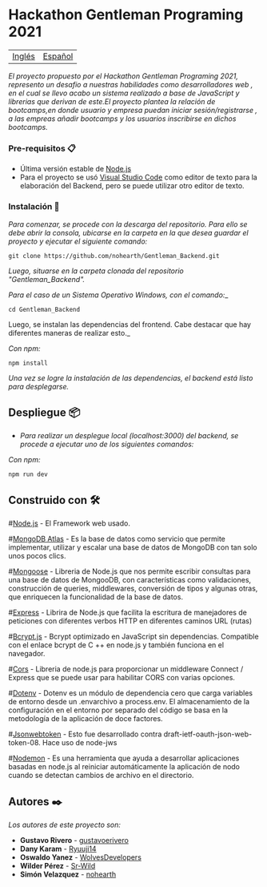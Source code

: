 # Hackathon Gentleman Programing 2021

<table>
    <tr>
        <!-- Do not translate this table -->
        <td><a href="./README.md"> Inglés </a></td>
        <td><a href="./README.ES.md"> Español </a></td>
    </tr>
</table>

_El proyecto propuesto por el Hackathon Gentleman Programing 2021, represento un desafio a nuestras habilidades como desarrolladores web , en el cual se llevo acabo un sistema realizado a base de JavaScript y librerias que derivan de este.El proyecto plantea la relación de bootcamps,en donde usuario y empresa puedan iniciar sesión/registrarse , a las empreas añadir bootcamps y los usuarios inscribirse en dichos bootcamps._


### Pre-requisitos 📋

* Última versión estable de [Node.js](https://nodejs.org/en/)
* Para el proyecto se usó [Visual Studio Code](https://code.visualstudio.com/) como editor de texto para la 
elaboración del Backend, pero se puede utilizar otro editor de texto.

### Instalación 🔧

_Para comenzar, se procede con la descarga del repositorio. Para ello se debe abrir la consola,
ubicarse en la carpeta en la que desea guardar el proyecto y ejecutar el siguiente comando:_

```
git clone https://github.com/nohearth/Gentleman_Backend.git
```
_Luego, situarse en la carpeta clonada del repositorio "Gentleman_Backend"._

_Para el caso de un Sistema Operativo Windows, con el comando:__

```
cd Gentleman_Backend
```

Luego, se instalan las dependencias del frontend. Cabe destacar que hay diferentes maneras de realizar esto._

_Con npm:_

```
npm install
```
_Una vez se logre la instalación de las dependencias, el backend está listo para desplegarse._

## Despliegue 📦

* _Para realizar un desplegue local (localhost:3000) del backend, se procede a ejecutar uno de los siguientes comandos:_

_Con npm:_

```
npm run dev
```
## Construido con 🛠️
#[Node.js](https://nodejs.org/es/) - El Framework web usado.

#[MongoDB Atlas](https://www.mongodb.com/es/cloud/atlas) - Es la base de datos como servicio que permite implementar, utilizar y escalar una base de datos de MongoDB con tan solo unos pocos clics.

#[Mongoose](https://www.npmjs.com/package/mongoose) - Libreria de Node.js que nos permite escribir consultas para una base de datos de MongooDB, con características como validaciones, construcción de queries, middlewares, conversión de tipos y algunas otras, que enriquecen la funcionalidad de la base de datos.

#[Express](https://www.npmjs.com/package/express) - Librira de Node.js que facilita la escritura de manejadores de peticiones con diferentes verbos HTTP en diferentes caminos URL (rutas)

#[Bcrypt.js](https://www.npmjs.com/package/bcryptjs) - Bcrypt optimizado en JavaScript sin dependencias. Compatible con el enlace bcrypt de C ++ en node.js y también funciona en el navegador.

#[Cors](https://www.npmjs.com/package/cors) - Libreria de node.js para proporcionar un middleware Connect / Express que se puede usar para habilitar CORS con varias opciones.

#[Dotenv](https://www.npmjs.com/package/dotenv) - Dotenv es un módulo de dependencia cero que carga variables de entorno desde un .envarchivo a process.env. El almacenamiento de la configuración en el entorno por separado del código se basa en la metodología de la aplicación de doce factores.

#[Jsonwebtoken](https://www.npmjs.com/package/jsonwebtoken) - Esto fue desarrollado contra draft-ietf-oauth-json-web-token-08. Hace uso de node-jws

#[Nodemon](https://www.npmjs.com/package/nodemon) - Es una herramienta que ayuda a desarrollar aplicaciones basadas en node.js al reiniciar automáticamente la aplicación de nodo cuando se detectan cambios de archivo en el directorio.

## Autores ✒️

_Los autores de este proyecto son:_

* **Gustavo Rivero** - [gustavoerivero](https://github.com/gustavoerivero)
* **Dany Karam**  - [Ryuuji14](https://github.com/Ryuuji14)
* **Oswaldo Yanez**  - [WolvesDevelopers](https://github.com/WolvesDevelopers)
* **Wilder Pérez**  - [Sr-Wild](https://github.com/Sr-Wild)
* **Simón Velazquez**  - [nohearth](https://github.com/nohearth)


